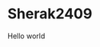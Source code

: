 # Sherak2409
<html>
  <head>
    <title>Hello World</title>
  </head>
  <body>
    <h1hreaf="center">Hello world</h1>
  </body>
  </html>
